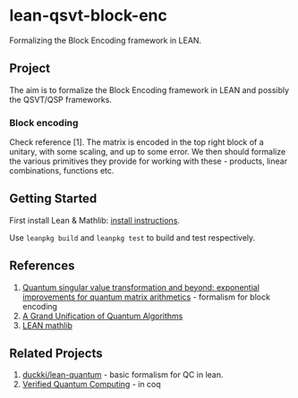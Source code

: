 # lean-qsvt-block-enc
Formalizing the Block Encoding framework in LEAN.

## Project
The aim is to formalize the Block Encoding framework in LEAN and possibly the QSVT/QSP frameworks.

### Block encoding
Check reference [1]. The matrix is encoded in the top right block of a unitary, with some scaling, and up to some error. We then should formalize the various primitives they provide for working with these - products, linear combinations, functions etc.

## Getting Started
First install Lean & Mathlib: [install instructions](https://leanprover-community.github.io/get_started.html).

Use `leanpkg build` and `leanpkg test` to build and test respectively.

## References
1. [Quantum singular value transformation and beyond: exponential improvements for quantum matrix arithmetics](https://arxiv.org/abs/1806.01838) - formalism for block encoding
1. [A Grand Unification of Quantum Algorithms](https://arxiv.org/abs/2105.02859)
1. [LEAN mathlib](https://leanprover-community.github.io/mathlib_docs/)

## Related Projects
1. [duckki/lean-quantum](https://github.com/duckki/lean-quantum) - basic formalism for QC in lean.
1. [Verified Quantum Computing](https://www.cs.umd.edu/~rrand/vqc/index.html) - in coq
